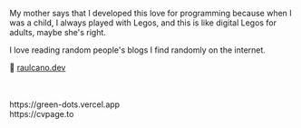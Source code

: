 

My mother says that I developed this love for programming because when I was a child, I always played with Legos, and this is like digital Legos for adults, maybe she's right.

I love reading random people's blogs I find randomly on the internet.

📍 [raulcano.dev](https://raulcano.dev)

<br/>
<br/>
https://green-dots.vercel.app
<br/>
https://cvpage.to
